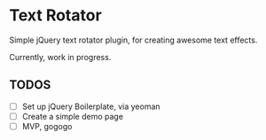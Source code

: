 # Text Rotator

Simple jQuery text rotator plugin, for creating awesome text effects. 

Currently, work in progress.

## TODOS

- [ ] Set up jQuery Boilerplate, via yeoman
- [ ] Create a simple demo page
- [ ] MVP, gogogo
